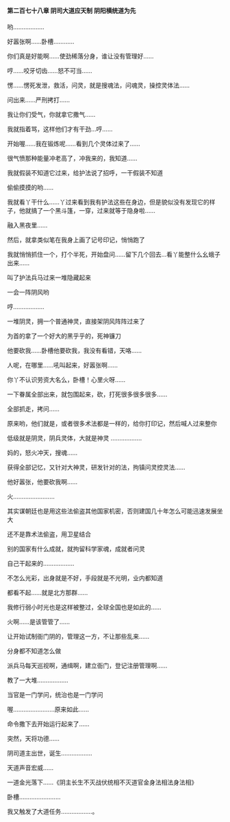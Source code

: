 #### 第二百七十八章 阴司大道应天制 阴阳横统道为先

哟………………

好嚣张啊……卧槽…………

你们真是好能啊……使劲稀落分身，谁让没有管理好……

哼……咬牙切齿……怒不可当……

愣……愣死发泄，救活，问灵，就是搜魂法，问魂灵，操控灵体法……

问出来……严刑拷打……

我让你们受气，你就拿它撒气……

我就指着骂，这样他们才有干劲…哼……

开始喔……我在锻炼呢……看到几个灵体过来了……

很气愤那种能量冲老高了，冲我来的，我知道……

我就假装不知道它过来，给护法说了招呼，一干假装不知道


偷偷摸摸的哟……

我就看丫干什么……丫过来看到我有护法这些在身边，但是貌似没有发现它的样子，他就搞了一个黑斗篷，一穿，过来就等于隐身啦……

融入黑夜里……

然后，就拿类似笔在我身上画了记号印记，悄悄跑了

我就悄悄抓住一个，打个半死，开始盘问……留下几个回去…看丫能整什么幺蛾子出来……


叫了护法兵马过来一堆隐藏起来


一会一阵阴风哟

哼………………

一堆阴灵，拥一个普通神灵，直接架阴风阵阵过来了

为首的拿了一个好大的黑乎乎的，死神镰刀

他要砍我……卧槽他要砍我，我没有看错，天咯……


人呢，在哪里……吼叫起来，好嚣张啊……

你丫不认识劳资大名么，卧槽！心里火呀……


一下眷属全部出来，就包围起来，砍，打死很多很多很多……

全部抓走，拷问……

原来哟，他们就是，或者很多术法都是一样的，给你打印记，然后喊人过来整你

低级就是阴灵，阴兵灵体，大就是神灵
………………

妈的，怒火冲天，搜魂……

获得全部记忆，又针对大神灵，研发针对的法，拘镇问灵控灵法……

他好嚣张，他要砍我啊……

火……………………

其实谋朝廷也是用这些法偷盗其他国家机密，否则建国几十年怎么可能迅速发展坐大

还不是靠术法偷盗，用卫星结合

别的国家有什么成就，就拘留科学家魂，成就者问灵

自己干起来的………………

不怎么光彩，出身就是不好，手段就是不光明，业内都知道

都看不起……就是北方那群……

我修行弱小时光也是这样被整过，全球全国也是如此的……


火啊……是该管管了……

让开始试制衙门阴的，管理这一方，不让那些乱来……

分身都不知道怎么做

派兵马每天巡视啊，通缉啊，建立衙门，登记注册管理啊……

教了一大堆………………

当官是一门学问，统治也是一门学问

喔……………………原来如此……

命令撒下去开始运行起来了……

突然，天将功德……

阴司道主出世，诞生………………

天道声音宏威……

一道金光落下……《阴主长生不灭战伏统相不灭道官金身法相法身法相》


卧槽……………………


我又触发了大道任务………………。

